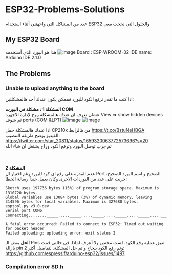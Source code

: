 # ESP32-Problems-Solutions
عدد من المشاكل التي واجهتني أثناء استخدام ESP32 والحلول التي نجحت معي
## My ESP32 Board
هذا هو البورد الذي أستخدمه
![image](https://github.com/Mjd0001/ESP32-Problems-Solutions/assets/105239889/e2d3f895-9387-4c66-b384-15b7accc5f5a)
Board : ESP-WROOM-32
IDE name: Arduino IDE 2.1.0


## The Problems
### Unable to upload anything to the board
اذا كنت ما تقدر ترفع الكود للبورد فممكن يكون عندك أحد هالمشكلتين:

**المشكلة 1 : مشكلة في البورت COM** <br>
عشان تعرف ان عندك هالمشكلة روح لإدارة الاجهزة 
View => show hidden devices
ثم شوف
 ports (COM &LPT)
 ![image](https://github.com/Mjd0001/ESP32-Problems-Solutions/assets/105239889/72dc7c62-bdea-4363-8ac5-c6661dc4e046)
![image](https://github.com/Mjd0001/ESP32-Problems-Solutions/assets/105239889/d942c1e0-ada2-4ffd-93a8-fbe148b40052)

اذا عندك هالمشكلة
حمل CP210x من هالرابط https://t.co/BstuNeHBGA <br>
الفيديو يوضح طريقة التنصيب: https://twitter.com/star_20811/status/1659320063772573696?s=20 <br> 
ثم جرب توصل البورد وترفع الكود وراح يشتغل ان شاء الله <br>
<br> 
<br>
<br>
**المشكلة 2** <br>
عدم القدرة على رفع اي كود للبورد رغم اختيار ال Port الصحيح و اسم البورد الصحيح، جربت على عدد من البوردات الاخرى وكان يعمل جيداً
رسالة الخطأ:
```
Sketch uses 197736 bytes (15%) of program storage space. Maximum is 1310720 bytes.
Global variables use 13084 bytes (3%) of dynamic memory, leaving 314596 bytes for local variables. Maximum is 327680 bytes.
esptool.py v3.0-dev
Serial port COM6
Connecting........_____....._____....._____....._____....._____....._____....._____

A fatal error occurred: Failed to connect to ESP32: Timed out waiting for packet header
Failed uploading: uploading error: exit status 2
```

**الحل**
بعض الـ Pins تعيق عملية رفع الكود، لست مختص ولا أعرف لماذا.
في حالتي قمت بازالة pin 2 وتم رفع الكود بنجاح و تم حل المشكلة.
لتفاصيل أكثر: https://github.com/espressif/arduino-esp32/issues/1497

### Compilation error SD.h

